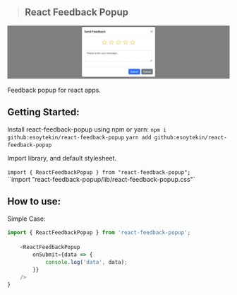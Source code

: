 >## React Feedback Popup

![alt tag](https://github.com/esoytekin/react-feedback-popup/raw/master/images/react-feedback-popup-demo.png)


Feedback popup for react apps.


## Getting Started:

Install react-feedback-popup using npm or yarn:
``npm i github:esoytekin/react-feedback-popup``
``yarn add github:esoytekin/react-feedback-popup``

Import library, and default stylesheet.

``import { ReactFeedbackPopup } from "react-feedback-popup";``   
``import "react-feedback-popup/lib/react-feedback-popup.css"`

## How to use:

Simple Case:

```javascript
import { ReactFeedbackPopup } from 'react-feedback-popup';

    <ReactFeedbackPopup
        onSubmit={data => {
            console.log('data', data);
        }}
    />
}

```
